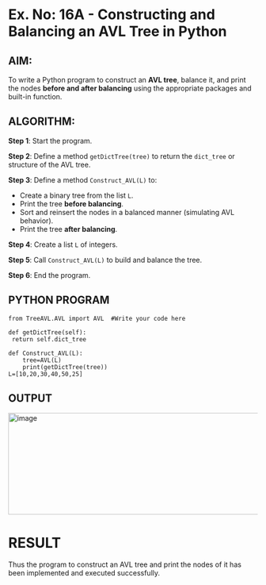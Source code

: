 # Ex. No: 16A - Constructing and Balancing an AVL Tree in Python

## AIM:
To write a Python program to construct an **AVL tree**, balance it, and print the nodes **before and after balancing** using the appropriate packages and built-in function.

## ALGORITHM:

**Step 1**: Start the program.

**Step 2**: Define a method `getDictTree(tree)` to return the `dict_tree` or structure of the AVL tree.

**Step 3**: Define a method `Construct_AVL(L)` to:
- Create a binary tree from the list `L`.
- Print the tree **before balancing**.
- Sort and reinsert the nodes in a balanced manner (simulating AVL behavior).
- Print the tree **after balancing**.

**Step 4**: Create a list `L` of integers.

**Step 5**: Call `Construct_AVL(L)` to build and balance the tree.

**Step 6**: End the program.

## PYTHON PROGRAM
```
from TreeAVL.AVL import AVL  #Write your code here

def getDictTree(self):
 return self.dict_tree

def Construct_AVL(L):
    tree=AVL(L)
    print(getDictTree(tree))
L=[10,20,30,40,50,25]
```

## OUTPUT
<img width="1281" height="205" alt="image" src="https://github.com/user-attachments/assets/6fb8b03c-6cf1-4412-8cfb-2204c6e42b10" />

# RESULT
Thus the program to construct an AVL tree and print the nodes of it has been implemented and executed successfully.


